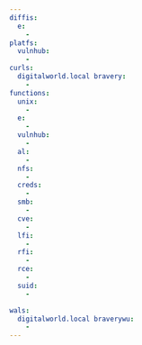 ```yaml
---
diffis:
  e:
    -
platfs:
  vulnhub:
    -
curls:
  digitalworld.local bravery:
    -
functions:
  unix:
    -
  e:
    -
  vulnhub:
    -
  al:
    -
  nfs:
    -
  creds:
    -
  smb:
    -
  cve:
    -
  lfi:
    -
  rfi:
    -
  rce:
    -
  suid:
    -

wals:
  digitalworld.local braverywu:
    -
---
```

